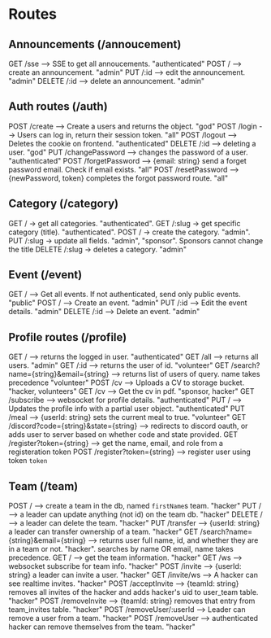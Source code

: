 # Routes

## Announcements (/annoucement)

GET /sse --> SSE to get all annoucements. "authenticated"
POST / --> create an announcement. "admin"
PUT /:id --> edit the announcement. "admin"
DELETE /:id --> delete an announcement. "admin"

## Auth routes (/auth)

POST /create --> Create a users and returns the object. "god"
POST /login --> Users can log in, return their session token. "all"
POST /logout --> Deletes the cookie on frontend. "authenticated"
DELETE /:id --> deleting a user. "god"
PUT /changePassword --> changes the password of a user. "authenticated"
POST /forgetPassword --> {email: string} send a forget password email. Check if email exists. "all"
POST /resetPassword --> {newPassword, token} completes the forgot password route. "all"

## Category (/category)

GET / -> get all categories. "authenticated".
GET /:slug -> get specific category (title). "authenticated".
POST / -> create the category. "admin".
PUT /:slug -> update all fields. "admin", "sponsor". Sponsors cannot change the title
DELETE /:slug -> deletes a category. "admin"

## Event (/event)

GET / --> Get all events. If not authenticated, send only public events. "public"
POST / --> Create an event. "admin"
PUT /:id --> Edit the event details. "admin"
DELETE /:id --> Delete an event. "admin"

## Profile routes (/profile)

GET / --> returns the logged in user. "authenticated"
GET /all --> returns all users. "admin"
GET /:id --> returns the user of id. "volunteer"
GET /search?name={string}&email={string} --> returns list of users of query. name takes precedence "volunteer"
POST /cv --> Uploads a CV to storage bucket. "hacker, volunteers"
GET /cv --> Get the cv in pdf. "sponsor, hacker"
GET /subscribe --> websocket for profile details. "authenticated"
PUT / --> Updates the profile info with a partial user object. "authenticated"
PUT /meal --> {userId: string} sets the current meal to true. "volunteer"
GET /discord?code={string}&state={string} --> redirects to discord oauth, or adds user to server based on whether code and state provided.
GET /register?token={string} --> get the name, email, and role from a registeration token
POST /register?token={string} --> register user using token `token`

<!-- Insert /discord route: TODO @Jay-->
<!-- Look into encryption for QR codes -->

## Team (/team)

POST / --> create a team in the db, named `firstName`s team. "hacker"
PUT / --> a leader can update anything (not id) on the team db. "hacker"
DELETE / --> a leader can delete the team. "hacker"
PUT /transfer --> {userId: string} a leader can transfer ownership of a team. "hacker"
GET /search?name={string}&email={string} --> returns user full name, id, and whether they are in a team or not. "hacker". searches by name OR email, name takes precedence.
GET / --> get the team information. "hacker"
GET /ws --> websocket subscribe for team info. "hacker"
POST /invite --> {userId: string} a leader can invite a user. "hacker"
GET /invite/ws --> A hacker can see realtime invites. "hacker"
POST /acceptInvite --> {teamId: string} removes all invites of the hacker and adds hacker's uid to user_team table. "hacker"
POST /removeInvite --> {teamId: string} removes that entry from team_invites table. "hacker"
POST /removeUser/:userId --> Leader can remove a user from a team. "hacker"
POST /removeUser --> authenticated hacker can remove themselves from the team. "hacker"
